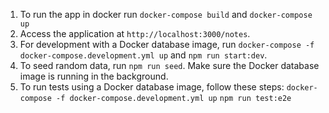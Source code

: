 1. To run the app in docker run `docker-compose build` and `docker-compose up`
2. Access the application at `http://localhost:3000/notes`.
3. For development with a Docker database image, run `docker-compose -f docker-compose.development.yml up` and `npm run start:dev`.
4. To seed random data, run `npm run seed`. Make sure the Docker database image is running in the background.
5. To run tests using a Docker database image, follow these steps: `docker-compose -f docker-compose.development.yml up` `npm run test:e2e` 